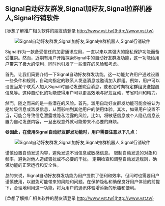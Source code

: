 ## **Signal自动好友群发,Signal加好友,Signal拉群机器人,Signal行销软件**

[😍想了解推广相关软件的朋友请登录 http://www.vst.tw](http://www.vst.tw)

 <center><img src="https://vst.tw/MP4/tuiguang/png/1.png" alt="Signal自动好友群发,Signal加好友,Signal拉群机器人,Signal行销软件"></center>

Signal作为一款备受信任的加密通讯应用，一直以来以其强大的隐私保护功能而备受推崇。然而，近期有用户开始探索Signal中的自动好友群发功能，这一功能给用户带来了极大的便利，同时也引发了一些潜在的风险和考虑。

首先，让我们简要介绍一下Signal自动好友群发功能。这一功能允许用户通过设置一些条件和规则，自动向指定的联系人发送消息或邀请加入群组。例如，用户可以设置当某个联系人加入Signal时自动发送欢迎消息，或者定时向特定群组发送提醒信息等。这种自动化的功能使得用户可以更高效地与好友互动，节省时间和精力。

然而，随之而来的是一些潜在的风险。首先，滥用自动好友群发功能可能会被认为是垃圾信息或滥发信息，从而影响到其他用户的使用体验。其次，如果用户设置不当，可能会导致信息泄露或隐私泄露的风险。比如，将敏感信息或个人隐私信息设置为自动发送内容，一旦出现意外就可能带来不必要的麻烦。

**😄因此，在使用Signal自动好友群发功能时，用户需要注意以下几点：**

 <center><img src="https://vst.tw/MP4/tuiguang/png/1.png" alt="Signal自动好友群发,Signal加好友,Signal拉群机器人,Signal行销软件"></center>

谨慎设置自动发送内容，避免发送不当信息或敏感信息。
限制自动发送的对象和频率，避免对他人造成骚扰或不必要的干扰。
定期检查和调整自动发送规则，确保功能的正常运行和安全性。

总的来说，Signal自动好友群发功能为用户提供了便利和效率，但同时也需要用户谨慎使用，以避免可能带来的风险和问题。在保护隐私和确保良好用户体验的前提下，合理地利用这一功能，将为用户的通讯体验增添新的乐趣和便利。

[😍想了解推广相关软件的朋友请登录 http://www.vst.tw](http://www.vst.tw)



